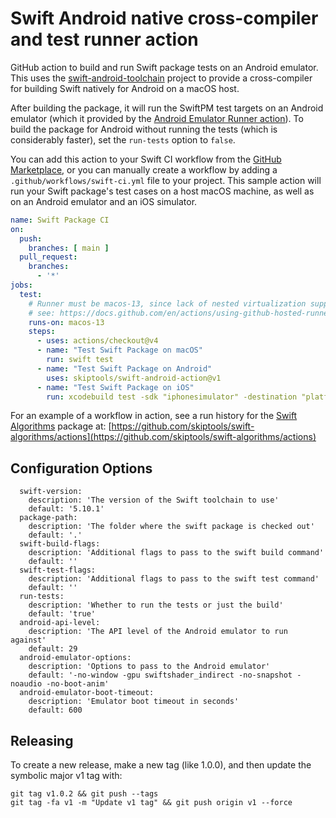 # Swift Android native cross-compiler and test runner action

GitHub action to build and run Swift package tests on an Android emulator.
This uses the [swift-android-toolchain](https://github.com/skiptools/swift-android-toolchain)
project to provide a cross-compiler for building
Swift natively for Android on a macOS host.

After building the package, it will run the SwiftPM
test targets on an Android emulator (which it provided by the 
[Android Emulator Runner action](https://github.com/marketplace/actions/android-emulator-runner)).
To build the package for Android without running the tests
(which is considerably faster), set the `run-tests` option to `false`.


You can add this action to your Swift CI workflow from the
[GitHub Marketplace](https://github.com/marketplace/actions/swift-android-action),
or you can manually create a workflow by adding a
`.github/workflows/swift-ci.yml` file to your project.
This sample action will run your Swift package's test cases
on a host macOS machine, as well as on an Android emulator
and an iOS simulator.

```yml
name: Swift Package CI
on:
  push:
    branches: [ main ]
  pull_request:
    branches:
      - '*'
jobs:
  test:
    # Runner must be macos-13, since lack of nested virtualization support on macos-14 prevents the Android emulator from working
    # see: https://docs.github.com/en/actions/using-github-hosted-runners/using-github-hosted-runners/about-github-hosted-runners#limitations-for-arm64-macos-runners
    runs-on: macos-13
    steps:
      - uses: actions/checkout@v4
      - name: "Test Swift Package on macOS"
        run: swift test
      - name: "Test Swift Package on Android"
        uses: skiptools/swift-android-action@v1
      - name: "Test Swift Package on iOS"
        run: xcodebuild test -sdk "iphonesimulator" -destination "platform=iOS Simulator,name=iPhone 15" -scheme "$(xcodebuild -list -json | jq -r '.workspace.schemes[-1]')" -skipPackagePluginValidation

```

For an example of a workflow in action, see a run history
for the [Swift Algorithms](https://github.com/skiptools/swift-algorithms) package at:
[https://github.com/skiptools/swift-algorithms/actions](https://github.com/skiptools/swift-algorithms/actions)

## Configuration Options


```
  swift-version:
    description: 'The version of the Swift toolchain to use'
    default: '5.10.1'
  package-path:
    description: 'The folder where the swift package is checked out'
    default: '.'
  swift-build-flags:
    description: 'Additional flags to pass to the swift build command'
    default: ''
  swift-test-flags:
    description: 'Additional flags to pass to the swift test command'
    default: ''
  run-tests:
    description: 'Whether to run the tests or just the build'
    default: 'true'
  android-api-level:
    description: 'The API level of the Android emulator to run against'
    default: 29
  android-emulator-options:
    description: 'Options to pass to the Android emulator'
    default: '-no-window -gpu swiftshader_indirect -no-snapshot -noaudio -no-boot-anim'
  android-emulator-boot-timeout:
    description: 'Emulator boot timeout in seconds'
    default: 600
```

## Releasing

To create a new release, make a new tag (like 1.0.0),
and then update the symbolic major v1 tag with:

```
git tag v1.0.2 && git push --tags
git tag -fa v1 -m "Update v1 tag" && git push origin v1 --force
```


